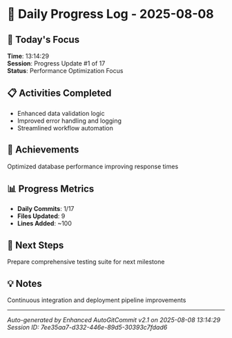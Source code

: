 # 📅 Daily Progress Log - 2025-08-08

## 🎯 Today's Focus
**Time**: 13:14:29  
**Session**: Progress Update #1 of 17  
**Status**: Performance Optimization Focus

## 📋 Activities Completed
- Enhanced data validation logic
- Improved error handling and logging
- Streamlined workflow automation

## 🚀 Achievements
Optimized database performance improving response times

## 📊 Progress Metrics
- **Daily Commits**: 1/17
- **Files Updated**: 9
- **Lines Added**: ~100

## 🎯 Next Steps
Prepare comprehensive testing suite for next milestone

## 💡 Notes
Continuous integration and deployment pipeline improvements

---
*Auto-generated by Enhanced AutoGitCommit v2.1 on 2025-08-08 13:14:29*
*Session ID: 7ee35aa7-d332-446e-89d5-30393c7fdad6*